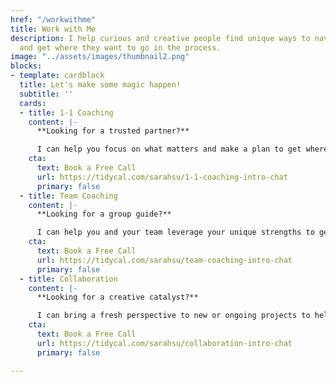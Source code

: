 ```yaml
---
href: "/workwithme"
title: Work with Me
description: I help curious and creative people find unique ways to navigate life
  and get where they want to go in the process.
image: "../assets/images/thumbnail2.png"
blocks:
- template: cardblock
  title: Let's make some magic happen!
  subtitle: ''
  cards:
  - title: 1-1 Coaching
    content: |-
      **Looking for a trusted partner?**

      I can help you focus on what matters and make a plan to get where you want to go.
    cta:
      text: Book a Free Call
      url: https://tidycal.com/sarahsu/1-1-coaching-intro-chat
      primary: false
  - title: Team Coaching
    content: |-
      **Looking for a group guide?**

      I can help you and your team leverage your unique strengths to get results with less effort.
    cta:
      text: Book a Free Call
      url: https://tidycal.com/sarahsu/team-coaching-intro-chat
      primary: false
  - title: Collaboration
    content: |-
      **Looking for a creative catalyst?**

      I can bring a fresh perspective to new or ongoing projects to help you generate ideas and insights.
    cta:
      text: Book a Free Call
      url: https://tidycal.com/sarahsu/collaboration-intro-chat
      primary: false

---
```

